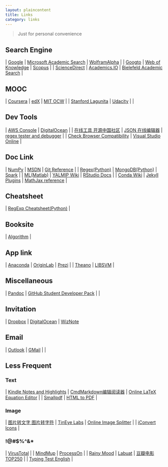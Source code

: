 ```yaml
---
layout: plaincontent
title: Links
category: links
---
```


> Just for personal convenience

## Search Engine

| [Google](https://www.google.com/ncr) | [Microsoft Academic Search](http://academic.research.microsoft.com/) | [WolframAlpha](http://www.wolframalpha.com/) |
| [Googto](http://www.googto.com/) | [Web of Knowledge](http://apps.webofknowledge.com/WOS_GeneralSearch_input.do?product=WOS&search_mode=GeneralSearch&SID=V1nDmfriygQ6H1GbAmr&preferencesSaved=&editions=SCI) | [Scopus](http://www.scopus.com/home.url?zone=header&origin=searchbasic) |
| [ScienceDirect](http://www.sciencedirect.com/) | [Academics.IO](http://www.academics.io/) | [Bielefeld Academic Search](http://www.base-search.net/) |


## MOOC

| [Coursera](https://www.coursera.org/) | [edX](https://www.edx.org/) | [MIT OCW](http://ocw.mit.edu/index.htm) |
| [Stanford Lagunita](https://lagunita.stanford.edu/dashboard) | [Udacity](https://www.udacity.com/) |  |


## Dev Tools

| [AWS Console](https://aws.amazon.com/console/) | [DigitalOcean](https://cloud.digitalocean.com/droplets) |
| [在线工具 开源中国社区](http://tool.oschina.net/) | [JSON 在线编辑器](http://www.bejson.com/jsoneditoronline/) | [regex tester and debugger](https://regex101.com/) |
| [Check Browser Compatibility](http://browsershots.org/) | [Visual Studio Online](https://lzsdev.visualstudio.com/) | 


## Doc Link

| [NumPy](http://docs.scipy.org/doc/numpy/reference/index.html) | [MSDN](http://msdn.microsoft.com/zh-cn/) | [Git Reference](http://git-scm.com/docs) |
| [Regex(Python)](https://docs.python.org/2/library/re.html) | [MongoDB(Python)](http://docs.mongodb.org/getting-started/python/) | [Spark](https://spark.apache.org/documentation.html) |
| [ML(Matlab)](http://cn.mathworks.com/machine-learning/) | [YALMIP Wiki](http://users.isy.liu.se/johanl/yalmip/) | [RStudio Docs](https://support.rstudio.com/hc/en-us/categories/200035113-Documentation?version=0.98.507&mode=desktop) |
| [Conda Wiki](http://conda.pydata.org/docs/index.html) | [Jekyll Plugins](http://jekyllcn.com/docs/plugins/) | [MathJax reference](http://meta.math.stackexchange.com/questions/5020/mathjax-basic-tutorial-and-quick-reference) |


## Cheatsheet

| [RegExp Cheatsheet(Python)](https://www.debuggex.com/cheatsheet/regex/python) | 


## Booksite

| [Algorithm](http://algs4.cs.princeton.edu/home/) |


## App link

| [Anaconda](http://docs.continuum.io/anaconda/index.html) | [OriginLab](http://originlab.com/) | [Prezi](http://prezi.com/) |
| [Theano](http://www.deeplearning.net/software/theano/) | [LIBSVM](http://www.csie.ntu.edu.tw/~cjlin/libsvm/) |


## Miscellaneous

| [Pandoc](http://pandoc.org/) | [GitHub Student Developer Pack](https://education.github.com/pack/offers) |  |


## Invitation

| [Dropbox](https://db.tt/j1h8LSpu) | [DigitalOcean](https://www.digitalocean.com/?refcode=cd2f8bc40d75) | [WizNote](https://note.wiz.cn/i/ea3408db)


## Email

| [Outlook](www.outlook.com) | [GMail](https://mail.google.com/) |  |


## Less Frequent

### Text

| [Kindle Notes and Highlights](https://www.clippings.io/) | [CmdMarkdown编辑阅读器](https://www.zybuluo.com/mdeditor) | [Online LaTeX Equation Editor](http://www.codecogs.com/latex/eqneditor.php) |
| [Smallpdf](http://smallpdf.com/cn) | [HTML to PDF](http://www.htmlpdf.com/) |


### Image

| [图片转文字 图片转字符](http://ku.cndesign.com/pic/default.aspx) | [TinEye Labs](http://labs.tineye.com/) | [Online Image Splitter](http://www.chami.com/html-kit/services/is/) |
| [iConvert Icons](http://iconverticons.com/) |


### !@#$%^&*

| [VirusTotal](https://www.virustotal.com/) |
| [MindMup](https://www.mindmup.com/) | [ProcessOn](http://www.processon.com/) |
| [Rainy Mood](http://www.rainymood.com/) | [Labuat](http://herraizsoto.com/works/2009/labuat/soytuaire/) | [豆瓣电影TOP250](http://movie.douban.com/top250) |
| [Typing Test English](http://10fastfingers.com/typing-test/english) |
